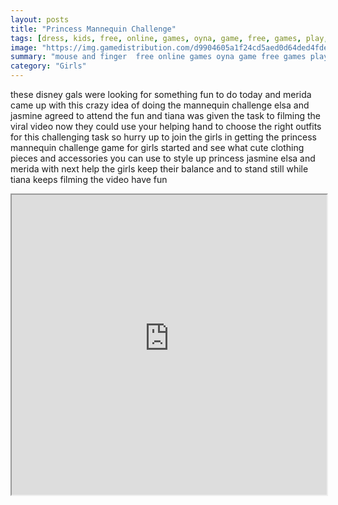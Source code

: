 ```yaml
---
layout: posts
title: "Princess Mannequin Challenge"
tags: [dress, kids, free, online, games, oyna, game, free, games, play, play, games]
image: "https://img.gamedistribution.com/d9904605a1f24cd5aed0d64ded4fded9.jpg"
summary: "mouse and finger  free online games oyna game free games play play games"
category: "Girls"
---
```


these disney gals were looking for something fun to do today and merida came up with this crazy idea of doing the mannequin challenge elsa and jasmine agreed to attend the fun and tiana was given the task to filming the viral video now they could use your helping hand to choose the right outfits for this challenging task so hurry up to join the girls in getting the princess mannequin challenge game for girls started and see what cute clothing pieces and accessories you can use to style up princess jasmine elsa and merida with next help the girls keep their balance and to stand still while tiana keeps filming the video have fun

<iframe width="100%" height="480px;" src="https://html5.gamedistribution.com/d9904605a1f24cd5aed0d64ded4fded9/"></iframe>